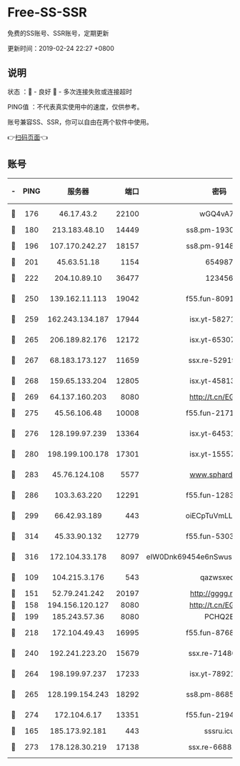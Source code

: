 # Free-SS-SSR

免费的SS账号、SSR账号，定期更新

更新时间：2019-02-24 22:27 +0800

## 说明

状态     ：🙂 - 良好 🙁 - 多次连接失败或连接超时

PING值   ：不代表真实使用中的速度，仅供参考。

账号兼容SS、SSR，你可以自由在两个软件中使用。

👉[扫码页面](https://liesauer.github.io/free-ss-ssr.github.io/)👈

## 账号

|-|PING|服务器|端口|密码|加密方式|区域|
|:----:|:----:|:-----:|-----:|:----:|:----:|:----:|
|🙂|176|46.17.43.2|22100|wGQ4vA7D|aes-256-gcm|RU|
|🙂|180|213.183.48.10|14449|ss8.pm-19302630|rc4-md5|RU|
|🙂|196|107.170.242.27|18157|ss8.pm-91485344|aes-256-cfb|US|
|🙂|201|45.63.51.18|1154|654987|chacha20|US|
|🙂|222|204.10.89.10|36477|123456|aes-256-cfb|US|
|🙂|250|139.162.11.113|19042|f55.fun-80913463|aes-256-cfb|SG|
|🙂|259|162.243.134.187|17944|isx.yt-58271425|aes-256-cfb|US|
|🙂|265|206.189.82.176|12172|isx.yt-65307149|aes-256-cfb|SG|
|🙂|267|68.183.173.127|11659|ssx.re-52919740|aes-256-cfb|US|
|🙂|268|159.65.133.204|12805|isx.yt-45813634|aes-256-cfb|SG|
|🙂|269|64.137.160.203|8080|http://t.cn/EGJIyrl|rc4-md5|CA|
|🙂|275|45.56.106.48|10008|f55.fun-21710471|aes-256-cfb|US|
|🙂|276|128.199.97.239|13364|isx.yt-64531028|aes-256-cfb|SG|
|🙂|280|198.199.100.178|17301|isx.yt-15557891|aes-256-cfb|US|
|🙂|283|45.76.124.108|5577|www.sphard.com|aes-256-cfb|AU|
|🙂|286|103.3.63.220|12291|f55.fun-12834026|aes-256-cfb|SG|
|🙂|299|66.42.93.189|443|oiECpTuVmLLxk4Ts|aes-256-cfb|US|
|🙂|314|45.33.90.132|12779|f55.fun-53037025|aes-256-cfb|US|
|🙂|316|172.104.33.178|8097|eIW0Dnk69454e6nSwuspv9DmS201tQ0D|aes-256-cfb|SG|
|🙂|109|104.215.3.176|543|qazwsxedc|aes-256-gcm|JP|
|🙂|151|52.79.241.242|20197|http://gggg.rocks|chacha20|KR|
|🙂|158|194.156.120.127|8080|http://t.cn/EGJIyrl|rc4-md5|RU|
|🙂|199|185.243.57.36|8080|PCHQ2E|rc4-md5|US|
|🙂|218|172.104.49.43|16995|f55.fun-87684540|aes-256-cfb|SG|
|🙂|240|192.241.223.20|15679|ssx.re-71480022|aes-256-cfb|US|
|🙂|264|198.199.97.237|17233|isx.yt-78921785|aes-256-cfb|US|
|🙂|265|128.199.154.243|18292|ss8.pm-86852078|aes-256-cfb|SG|
|🙂|274|172.104.6.17|13351|f55.fun-21946143|aes-256-cfb|US|
|🙁|165|185.173.92.181|443|sssru.icu|rc4-md5|RU|
|🙁|273|178.128.30.219|17138|ssx.re-66881258|aes-256-cfb|SG|
